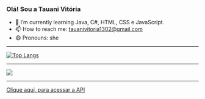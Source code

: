 ### Olá! Sou a Tauani Vitória 

- 🌱 I’m currently learning Java, C#, HTML, CSS e JavaScript. 
- 📫 How to reach me: tauanivitoria1302@gmail.com
- 😄 Pronouns: she
----------------------------------------------------


[![Top Langs](https://github-readme-stats.vercel.app/api/top-langs/TataVicanuraghazra&hide_progress=true)](https://github.com/anuraghazra/github-readme-stats)


---------------------------------------------------------------------

<picture>
<source 
  srcset="https://github-readme-stats.vercel.app/api?TataVic=anuraghazra&show_icons=true&theme=dark"
  media="(prefers-color-scheme: dark)"
/>
<source
  srcset="https://github-readme-stats.vercel.app/api?TataVic=anuraghazra&show_icons=true"
  media="(prefers-color-scheme: dark), (prefers-color-scheme: no-preference)"
/>
<img src="https://github-readme-stats.vercel.app/api?TataVic=anuraghazra&show_icons=true" />
</picture>

-----------------------------------------------------------------------------------
<a href = "https://github.com/anuraghazra/github-readme-stats/blob/master/readme.md#deploy-on-your-own-vercel-instance"> Clique aqui, para acessar a API</a>
